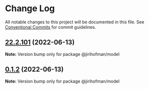# Change Log

All notable changes to this project will be documented in this file.
See [Conventional Commits](https://conventionalcommits.org) for commit guidelines.

## [22.2.101](https://github.com/jirihofman/lerna-poc/compare/v0.1.2...v22.2.101) (2022-06-13)

**Note:** Version bump only for package @jirihofman/model





## [0.1.2](https://github.com/jirihofman/lerna-poc/compare/v0.1.1...v0.1.2) (2022-06-13)

**Note:** Version bump only for package @jirihofman/model
